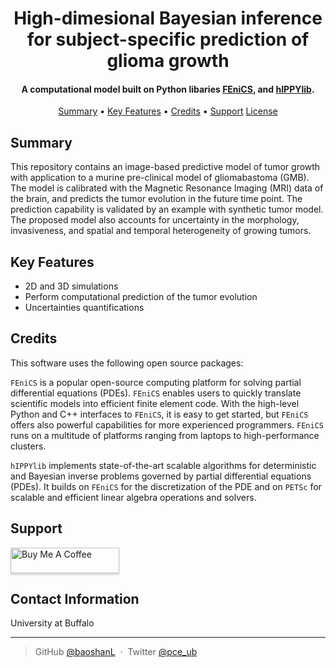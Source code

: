 
<h1 align="center">
  High-dimesional Bayesian inference for subject-specific prediction of glioma growth
  <br>
</h1>

<h4 align="center">A computational model built on Python libaries <a href="https://github.com/FEniCS" target="_blank">FEniCS</a>, and <a href="https://hippylib.github.io/" target="_blank">hIPPYlib</a>.</h4>

<!-- update later -->
<!-- <p align="center">
  <a href="https://doi.org/10.5281/zenodo.596931">
    <img src="https://zenodo.org/badge/DOI/10.5281/zenodo.596931.svg"
         alt="DOI">
  </a>
</p> -->

<p align="center">
  <a href="#summary">Summary</a> •
  <a href="#key-features">Key Features</a> •
  <a href="#Credits">Credits</a> •
  <a href="#support">Support</a>	
  <a href="#license">License</a>
</p>

## Summary
This repository contains an image-based predictive model of tumor growth with application to a murine pre-clinical model of gliomabastoma (GMB). The model is calibrated with the Magnetic Resonance Imaging (MRI) data of the brain, and predicts the tumor evolution in the future time point. The prediction capability is validated by an example with synthetic tumor model. The proposed model also accounts for uncertainty in the morphology, invasiveness, and spatial and temporal heterogeneity of growing tumors. 

## Key Features

* 2D and 3D simulations
* Perform computational prediction of the tumor evolution
* Uncertainties quantifications 


## Credits
This software uses the following open source packages:

`FEniCS` is a popular open-source computing platform for solving partial differential equations (PDEs). `FEniCS` enables users to quickly translate scientific models into efficient finite element code. With the high-level Python and C++ interfaces to `FEniCS`, it is easy to get started, but `FEniCS` offers also powerful capabilities for more experienced programmers. `FEniCS` runs on a multitude of platforms ranging from laptops to high-performance clusters.

`hIPPYlib` implements state-of-the-art scalable algorithms for
deterministic and Bayesian inverse problems governed by partial differential equations (PDEs).
It builds on `FEniCS` for the discretization of the PDE
and on `PETSc` for scalable and efficient linear
algebra operations and solvers.

## Support

<a href="https://www.buymeacoffee.com/5Zn8Xh3l9" target="_blank"><img src="https://www.buymeacoffee.com/assets/img/custom_images/purple_img.png" alt="Buy Me A Coffee" style="height: 41px !important;width: 174px !important;box-shadow: 0px 3px 2px 0px rgba(190, 190, 190, 0.5) !important;-webkit-box-shadow: 0px 3px 2px 0px rgba(190, 190, 190, 0.5) !important;" ></a>

</a>

## Contact Information

University at Buffalo

---

> GitHub [@baoshanL](https://github.com/baoshanl) &nbsp;&middot;&nbsp;
> Twitter [@pce_ub](https://twitter.com/pce_ub)

